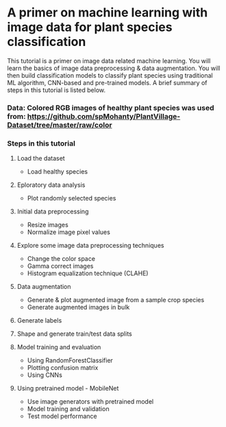 # A primer on machine learning with image data for plant species classification

This tutorial is a primer on image data related machine learning. You will learn the basics of image data preprocessing &amp; data augmentation. You will then build classification models to classify plant species using traditional ML algorithm, CNN-based and pre-trained models. A brief summary of steps in this tutorial is listed below.

### Data: Colored RGB images of healthy plant species was used from: https://github.com/spMohanty/PlantVillage-Dataset/tree/master/raw/color

### Steps in this tutorial

1. Load the dataset
   - Load healthy species
   
2. Eploratory data analysis
   - Plot randomly selected species
   
3. Initial data preprocessing
   - Resize images
   - Normalize image pixel values
   
4. Explore some image data preprocessing techniques
   - Change the color space
   - Gamma correct images
   - Histogram equalization technique (CLAHE)
   
5. Data augmentation
   - Generate & plot augmented image from a sample crop species
   - Generate augmented images in bulk
   
6. Generate labels

7. Shape and generate train/test data splits

8. Model training and evaluation
   - Using RandomForestClassifier
   - Plotting confusion matrix
   - Using CNNs
   
9. Using pretrained model - MobileNet
   - Use image generators with pretrained model
   - Model training and validation
   - Test model performance
